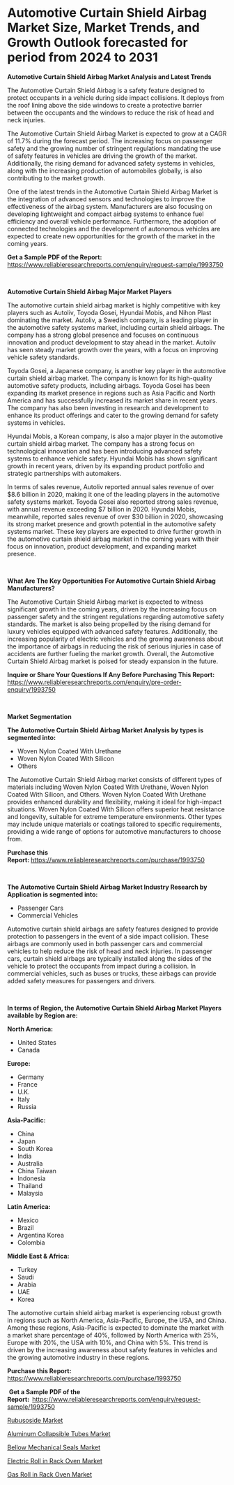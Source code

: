 <p><h1>Automotive Curtain Shield Airbag Market Size, Market Trends, and Growth Outlook forecasted for period from 2024 to 2031</h1></p><p><strong>Automotive Curtain Shield Airbag Market Analysis and Latest Trends</strong></p>
<p><p>The Automotive Curtain Shield Airbag is a safety feature designed to protect occupants in a vehicle during side impact collisions. It deploys from the roof lining above the side windows to create a protective barrier between the occupants and the windows to reduce the risk of head and neck injuries.</p><p>The Automotive Curtain Shield Airbag Market is expected to grow at a CAGR of 11.7% during the forecast period. The increasing focus on passenger safety and the growing number of stringent regulations mandating the use of safety features in vehicles are driving the growth of the market. Additionally, the rising demand for advanced safety systems in vehicles, along with the increasing production of automobiles globally, is also contributing to the market growth.</p><p>One of the latest trends in the Automotive Curtain Shield Airbag Market is the integration of advanced sensors and technologies to improve the effectiveness of the airbag system. Manufacturers are also focusing on developing lightweight and compact airbag systems to enhance fuel efficiency and overall vehicle performance. Furthermore, the adoption of connected technologies and the development of autonomous vehicles are expected to create new opportunities for the growth of the market in the coming years.</p></p>
<p><strong>Get a Sample PDF of the Report:&nbsp;</strong> <a href="https://www.reliableresearchreports.com/enquiry/request-sample/1993750">https://www.reliableresearchreports.com/enquiry/request-sample/1993750</a></p>
<p>&nbsp;</p>
<p><strong>Automotive Curtain Shield Airbag Major Market Players</strong></p>
<p><p>The automotive curtain shield airbag market is highly competitive with key players such as Autoliv, Toyoda Gosei, Hyundai Mobis, and Nihon Plast dominating the market. Autoliv, a Swedish company, is a leading player in the automotive safety systems market, including curtain shield airbags. The company has a strong global presence and focuses on continuous innovation and product development to stay ahead in the market. Autoliv has seen steady market growth over the years, with a focus on improving vehicle safety standards.</p><p>Toyoda Gosei, a Japanese company, is another key player in the automotive curtain shield airbag market. The company is known for its high-quality automotive safety products, including airbags. Toyoda Gosei has been expanding its market presence in regions such as Asia Pacific and North America and has successfully increased its market share in recent years. The company has also been investing in research and development to enhance its product offerings and cater to the growing demand for safety systems in vehicles.</p><p>Hyundai Mobis, a Korean company, is also a major player in the automotive curtain shield airbag market. The company has a strong focus on technological innovation and has been introducing advanced safety systems to enhance vehicle safety. Hyundai Mobis has shown significant growth in recent years, driven by its expanding product portfolio and strategic partnerships with automakers.</p><p>In terms of sales revenue, Autoliv reported annual sales revenue of over $8.6 billion in 2020, making it one of the leading players in the automotive safety systems market. Toyoda Gosei also reported strong sales revenue, with annual revenue exceeding $7 billion in 2020. Hyundai Mobis, meanwhile, reported sales revenue of over $30 billion in 2020, showcasing its strong market presence and growth potential in the automotive safety systems market. These key players are expected to drive further growth in the automotive curtain shield airbag market in the coming years with their focus on innovation, product development, and expanding market presence.</p></p>
<p>&nbsp;</p>
<p><strong>What Are The Key Opportunities For Automotive Curtain Shield Airbag Manufacturers?</strong></p>
<p><p>The Automotive Curtain Shield Airbag market is expected to witness significant growth in the coming years, driven by the increasing focus on passenger safety and the stringent regulations regarding automotive safety standards. The market is also being propelled by the rising demand for luxury vehicles equipped with advanced safety features. Additionally, the increasing popularity of electric vehicles and the growing awareness about the importance of airbags in reducing the risk of serious injuries in case of accidents are further fueling the market growth. Overall, the Automotive Curtain Shield Airbag market is poised for steady expansion in the future.</p></p>
<p><strong>Inquire or Share Your Questions If Any Before Purchasing This Report:</strong> <a href="https://www.reliableresearchreports.com/enquiry/pre-order-enquiry/1993750">https://www.reliableresearchreports.com/enquiry/pre-order-enquiry/1993750</a></p>
<p>&nbsp;</p>
<p><strong>Market Segmentation</strong></p>
<p><strong>The Automotive Curtain Shield Airbag Market Analysis by types is segmented into:</strong></p>
<p><ul><li>Woven Nylon Coated With Urethane</li><li>Woven Nylon Coated With Silicon</li><li>Others</li></ul></p>
<p><p>The Automotive Curtain Shield Airbag market consists of different types of materials including Woven Nylon Coated With Urethane, Woven Nylon Coated With Silicon, and Others. Woven Nylon Coated With Urethane provides enhanced durability and flexibility, making it ideal for high-impact situations. Woven Nylon Coated With Silicon offers superior heat resistance and longevity, suitable for extreme temperature environments. Other types may include unique materials or coatings tailored to specific requirements, providing a wide range of options for automotive manufacturers to choose from.</p></p>
<p><strong>Purchase this Report:&nbsp;</strong><a href="https://www.reliableresearchreports.com/purchase/1993750">https://www.reliableresearchreports.com/purchase/1993750</a></p>
<p>&nbsp;</p>
<p><strong>The Automotive Curtain Shield Airbag Market Industry Research by Application is segmented into:</strong></p>
<p><ul><li>Passenger Cars</li><li>Commercial Vehicles</li></ul></p>
<p><p>Automotive curtain shield airbags are safety features designed to provide protection to passengers in the event of a side impact collision. These airbags are commonly used in both passenger cars and commercial vehicles to help reduce the risk of head and neck injuries. In passenger cars, curtain shield airbags are typically installed along the sides of the vehicle to protect the occupants from impact during a collision. In commercial vehicles, such as buses or trucks, these airbags can provide added safety measures for passengers and drivers.</p></p>
<p>&nbsp;</p>
<p><strong>In terms of Region, the Automotive Curtain Shield Airbag Market Players available by Region are:</strong></p>
<p>
    <p> <strong> North America: </strong>
        <ul>
            <li>United States</li>
            <li>Canada</li>
        </ul>
        </p> 
    <p> <strong> Europe: </strong>
        <ul>
            <li>Germany</li>
            <li>France</li>
            <li>U.K.</li>
            <li>Italy</li>
            <li>Russia</li>
        </ul>
        </p> 
    <p> <strong> Asia-Pacific: </strong>
        <ul>
            <li>China</li>
            <li>Japan</li>
            <li>South Korea</li>
            <li>India</li>
            <li>Australia</li>
            <li>China Taiwan</li>
            <li>Indonesia</li>
            <li>Thailand</li>
            <li>Malaysia</li>
        </ul>
        </p> 
    <p> <strong> Latin America: </strong>
        <ul>
            <li>Mexico</li>
            <li>Brazil</li>
            <li>Argentina Korea</li>
            <li>Colombia</li>
        </ul>
        </p> 
    <p> <strong> Middle East & Africa: </strong>
        <ul>
            <li>Turkey</li>
            <li>Saudi</li>
            <li>Arabia</li>
            <li>UAE</li>
            <li>Korea</li>
        </ul>
    </p>
    </p>
<p><p>The automotive curtain shield airbag market is experiencing robust growth in regions such as North America, Asia-Pacific, Europe, the USA, and China. Among these regions, Asia-Pacific is expected to dominate the market with a market share percentage of 40%, followed by North America with 25%, Europe with 20%, the USA with 10%, and China with 5%. This trend is driven by the increasing awareness about safety features in vehicles and the growing automotive industry in these regions.</p></p>
<p><strong>Purchase this Report: </strong><a href="https://www.reliableresearchreports.com/purchase/1993750">https://www.reliableresearchreports.com/purchase/1993750</a></p>
<p>&nbsp;<strong>Get a Sample PDF of the Report:&nbsp;&nbsp;</strong><a href="https://www.reliableresearchreports.com/enquiry/request-sample/1993750">https://www.reliableresearchreports.com/enquiry/request-sample/1993750</a></p>
<p><strong></strong></p>
<p><p><a href="https://view.publitas.com/reportprime-1/rubusoside-market-size-growing-and-forecasted-for-period-from-2024-2031-and-provides-complete-market-analysis-of-this-market/">Rubusoside Market</a></p><p><a href="https://view.publitas.com/reportprime-1/aluminum-collapsible-tubes-market-a-comprehensive-report-of-its-market-share-growth-trends-2024-2031/">Aluminum Collapsible Tubes Market</a></p><p><a href="https://cat-emmental-94b.notion.site/Bellow-Mechanical-Seals-Market-Challenges-Opportunities-and-Growth-Drivers-and-Major-Market-Playe-aa658bea9afb4261b237b5b11a8a721c">Bellow Mechanical Seals Market</a></p><p><a href="https://cat-emmental-94b.notion.site/Electric-Roll-in-Rack-Oven-Market-A-Comprehensive-Report-of-its-Market-Share-Growth-Trends-2024--1b8993431b60449c861e5b8b204fe643">Electric Roll in Rack Oven Market</a></p><p><a href="https://silk-columnist-571.notion.site/Gas-Roll-in-Rack-Oven-Market-Research-Report-The-Key-To-Successful-Business-Strategy-Forecasted-for-9cf2a4e463f44980bce883beda2e5a9a">Gas Roll in Rack Oven Market</a></p></p>